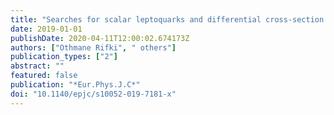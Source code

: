 ```yaml
---
title: "Searches for scalar leptoquarks and differential cross-section measurements in dilepton-dijet events in proton-proton collisions at a centre-of-mass energy of $sqrts$ = 13 TeV with the ATLAS experiment"
date: 2019-01-01
publishDate: 2020-04-11T12:00:02.674173Z
authors: ["Othmane Rifki", " others"]
publication_types: ["2"]
abstract: ""
featured: false
publication: "*Eur.Phys.J.C*"
doi: "10.1140/epjc/s10052-019-7181-x"
---
```


